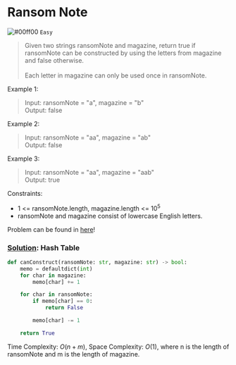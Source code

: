 # Ransom Note
![#00ff00](https://placehold.co/1x1/00ff00/00ff00.png) `Easy`

> Given two strings ransomNote and magazine, return true if ransomNote can be constructed by using the letters from magazine and false otherwise. <br><br>
Each letter in magazine can only be used once in ransomNote.
 

Example 1:
> Input: ransomNote = "a", magazine = "b"\
Output: false

Example 2:
> Input: ransomNote = "aa", magazine = "ab"\
Output: false

Example 3:
> Input: ransomNote = "aa", magazine = "aab"\
Output: true

Constraints:
- $1$ <= ransomNote.length, magazine.length <= $10^5$
- ransomNote and magazine consist of lowercase English letters.

Problem can be found in [here](https://leetcode.com/problems/ransom-note)!

### [Solution](/Hash%20Table/383-RansomNote/solution.py): Hash Table

```python
def canConstruct(ransomNote: str, magazine: str) -> bool:
    memo = defaultdict(int)
    for char in magazine:
        memo[char] += 1

    for char in ransomNote:
        if memo[char] == 0:
            return False

        memo[char] -= 1

    return True
```

Time Complexity: $O(n+m)$, Space Complexity: $O(1)$, where n is the length of ransomNote and m is the length of magazine.

